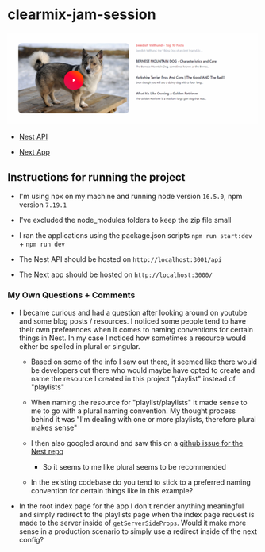 # clearmix-jam-session

![](./splash.png)

- [Nest API](./api/)

- [Next App](./next/)

## Instructions for running the project

- I'm using npx on my machine and running node version `16.5.0`, npm version `7.19.1`

- I've excluded the node_modules folders to keep the zip file small

- I ran the applications using the package.json scripts `npm run start:dev` + `npm run dev`

- The Nest API should be hosted on `http://localhost:3001/api`

- The Next app should be hosted on `http://localhost:3000/`

### My Own Questions + Comments

- I became curious and had a question after looking around on youtube and some blog posts / resources. I noticed some people tend to have their own preferences when it comes to naming conventions for certain things in Nest. In my case I noticed how sometimes a resource would either be spelled in plural or singular.

  - Based on some of the info I saw out there, it seemed like there would be developers out there who would maybe have opted to create and name the resource I created in this project "playlist" instead of "playlists"

  - When naming the resource for "playlist/playlists" it made sense to me to go with a plural naming convention. My thought process behind it was "I'm dealing with one or more playlists, therefore plural makes sense"

  - I then also googled around and saw this on a [github issue for the Nest repo](https://github.com/nestjs/docs.nestjs.com/issues/1176)

    - So it seems to me like plural seems to be recommended

  - In the existing codebase do you tend to stick to a preferred naming convention for certain things like in this example?

- In the root index page for the app I don't render anything meaningful and simply redirect to the playlists page when the index page request is made to the server inside of `getServerSideProps`. Would it make more sense in a production scenario to simply use a redirect inside of the next config?
